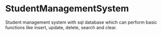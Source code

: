 # StudentManagementSystem
Student management system with sql database which can perform basic functions like insert, update, delete, search and clear.
